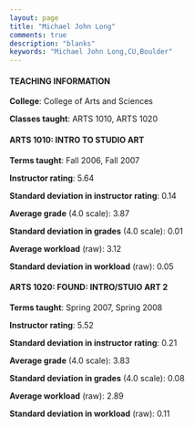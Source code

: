 ```yaml
---
layout: page
title: "Michael John Long" 
comments: true
description: "blanks"
keywords: "Michael John Long,CU,Boulder"
---
```

<head>
<script src="https://ajax.googleapis.com/ajax/libs/jquery/2.1.3/jquery.min.js"></script>
<script src="https://dl.dropboxusercontent.com/s/pc42nxpaw1ea4o9/highcharts.js?dl=0"></script>
<!-- <script src="../assets/js/highcharts.js"></script> -->
<style type="text/css">@font-face {
	font-family: "Bebas Neue";
	src: url(https://www.filehosting.org/file/details/544349/BebasNeue Regular.otf) format("opentype");
	}
	h1.Bebas { 
		font-family: "Bebas Neue", Verdana, Tahoma;
	}
</style>
</head>
	   
#### TEACHING INFORMATION

**College**: College of Arts and Sciences

**Classes taught**: ARTS 1010, ARTS 1020

#### ARTS 1010: INTRO TO STUDIO ART

**Terms taught**: Fall 2006, Fall 2007

**Instructor rating**: 5.64

**Standard deviation in instructor rating**: 0.14

**Average grade** (4.0 scale): 3.87

**Standard deviation in grades** (4.0 scale): 0.01

**Average workload** (raw): 3.12

**Standard deviation in workload** (raw): 0.05

#### ARTS 1020: FOUND: INTRO/STUIO ART 2

**Terms taught**: Spring 2007, Spring 2008

**Instructor rating**: 5.52

**Standard deviation in instructor rating**: 0.21

**Average grade** (4.0 scale): 3.83

**Standard deviation in grades** (4.0 scale): 0.08

**Average workload** (raw): 2.89

**Standard deviation in workload** (raw): 0.11

